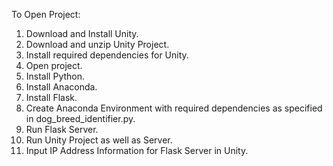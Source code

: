 To Open Project:

1. Download and Install Unity.
2. Download and unzip Unity Project.
3. Install required dependencies for Unity.
4. Open project.
5. Install Python.
6. Install Anaconda.
7. Install Flask.
8. Create Anaconda Environment with required dependencies as specified in dog_breed_identifier.py.
9. Run Flask Server.
10. Run Unity Project as well as Server.
11. Input IP Address Information for Flask Server in Unity.
